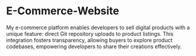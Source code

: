 # E-Commerce-Website
My e-commerce platform enables developers to sell digital products with a unique feature: direct Git repository uploads to product listings. This integration fosters transparency, allowing buyers to explore product codebases, empowering developers to share their creations effectively.
